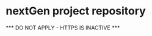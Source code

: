 # nextGen project repository


*** DO NOT APPLY - HTTPS IS INACTIVE ***
<!-- Setting up HTTPS:

1. If you don't have, create a "certs" folder in the "nextGen-backend" directory.
2. Go into the "certs" directory and run the following command: openssl req -x509 -newkey rsa:2048 -keyout key.pem -out cert.pem -days 365
3. give "nextgen" as passphrase, the rest of the questions are irrelevant ("nextgen" passphrase is hard-coded)
4. This will create a cert and a key -.pem file. These are necessary for the HTTPS configuration.
5. Code is setup, no other change is necessary.
6. Run the server.
7. Open https://localhost:9000/user/reg
8. You will receive an error message sayin this is is an unthrusted site etc.
9. In chrome browser go bottom left in the advanced setting and allow passing.
10. Without these steps the frontend will give back an "unauthorised" error. -->